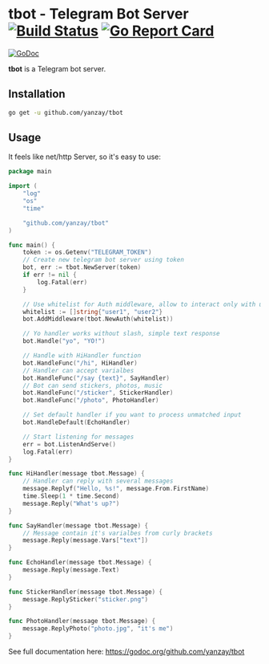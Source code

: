 # tbot - Telegram Bot Server [![Build Status](https://travis-ci.org/yanzay/tbot.svg?branch=master)](https://travis-ci.org/yanzay/tbot) [![Go Report Card](https://goreportcard.com/badge/github.com/yanzay/tbot)](https://goreportcard.com/report/github.com/yanzay/tbot)
[![GoDoc](https://godoc.org/github.com/yanzay/tbot?status.svg)](https://godoc.org/github.com/yanzay/tbot)

**tbot** is a Telegram bot server.

## Installation

```bash
go get -u github.com/yanzay/tbot
```

## Usage

It feels like net/http Server, so it's easy to use:

```go
package main

import (
	"log"
	"os"
	"time"

	"github.com/yanzay/tbot"
)

func main() {
	token := os.Getenv("TELEGRAM_TOKEN")
	// Create new telegram bot server using token
	bot, err := tbot.NewServer(token)
	if err != nil {
		log.Fatal(err)
	}

	// Use whitelist for Auth middleware, allow to interact only with user1 and user2
	whitelist := []string{"user1", "user2"}
	bot.AddMiddleware(tbot.NewAuth(whitelist))

	// Yo handler works without slash, simple text response
	bot.Handle("yo", "YO!")

	// Handle with HiHandler function
	bot.HandleFunc("/hi", HiHandler)
	// Handler can accept varialbes
	bot.HandleFunc("/say {text}", SayHandler)
	// Bot can send stickers, photos, music
	bot.HandleFunc("/sticker", StickerHandler)
	bot.HandleFunc("/photo", PhotoHandler)

	// Set default handler if you want to process unmatched input
	bot.HandleDefault(EchoHandler)

	// Start listening for messages
	err = bot.ListenAndServe()
	log.Fatal(err)
}

func HiHandler(message tbot.Message) {
	// Handler can reply with several messages
	message.Replyf("Hello, %s!", message.From.FirstName)
	time.Sleep(1 * time.Second)
	message.Reply("What's up?")
}

func SayHandler(message tbot.Message) {
	// Message contain it's varialbes from curly brackets
	message.Reply(message.Vars["text"])
}

func EchoHandler(message tbot.Message) {
	message.Reply(message.Text)
}

func StickerHandler(message tbot.Message) {
	message.ReplySticker("sticker.png")
}

func PhotoHandler(message tbot.Message) {
	message.ReplyPhoto("photo.jpg", "it's me")
}
```

See full documentation here: https://godoc.org/github.com/yanzay/tbot
